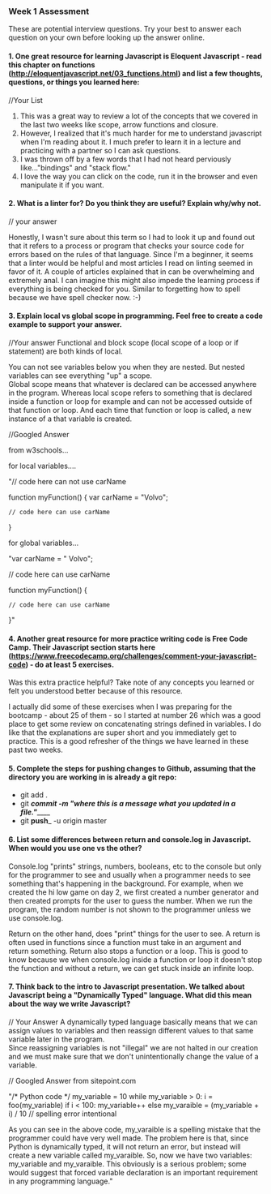 ### Week 1 Assessment

These are potential interview questions. Try your best to answer each question on your own before looking up the answer online.

#### 1. One great resource for learning Javascript is Eloquent Javascript - read this chapter on functions (http://eloquentjavascript.net/03_functions.html) and list a few thoughts, questions, or things you learned here:

  //Your List

  1.  This was a great way to review a lot of the concepts that we covered in the last two weeks like scope, arrow functions and closure.
  2.  However, I realized that it's much harder for me to understand javascript when I'm reading about it.  I much prefer to learn it in a lecture and practicing with a partner so I can ask questions.  
  3.  I was thrown off by a few words that I had not heard perviously like..."bindings" and "stack flow."
  4.  I love the way you can click on the code, run it in the browser and even manipulate it if you want.



#### 2. What is a linter for? Do you think they are useful? Explain why/why not.

// your answer

Honestly, I wasn't sure about this term so I had to look it up and found out that it refers to a process or program that checks your source code for errors based on the rules of that language.  Since I'm a beginner, it seems that a linter would be helpful and most articles I read on linting seemed in favor of it.  A couple of articles explained that in can be overwhelming and extremely anal.  I can imagine this might also impede the learning process if everything is being checked for you.  Similar to forgetting how to spell because we have spell checker now.  :-)


#### 3. Explain local vs global scope in programming. Feel free to create a code example to support your answer.

  //Your answer
Functional and block scope (local scope of a loop or if statement) are both kinds of local.

 You can not see variables below you when they are nested.  But nested variables can see everything "up" a scope.  
 Global scope means that whatever is declared can be accessed anywhere in the program.
 Whereas local scope refers to something that is declared inside a function or loop for example and can not be accessed outside of that function or loop.  And each time that function or loop is called, a new instance of a that variable is created.   

  //Googled Answer

  from w3schools...

  for local variables....

  "// code here can not use carName

function myFunction() {
    var carName = "Volvo";

    // code here can use carName

}

for global variables...

"var carName = " Volvo";

// code here can use carName

function myFunction() {

    // code here can use carName

}"



#### 4. Another great resource for more practice writing code is Free Code Camp. Their Javascript section starts here (https://www.freecodecamp.org/challenges/comment-your-javascript-code) - do at least 5 exercises.

Was this extra practice helpful? Take note of any concepts you learned or felt you understood better because of this resource.

I actually did some of these exercises when I was preparing for the bootcamp - about 25 of them - so I started at number 26 which was a good place to get some review on concatenating strings defined in variables.  I do like that the explanations are super short and you immediately get to practice.  This is a good refresher of the things we have learned in these past two weeks.  




#### 5. Complete the steps for pushing changes to Github, assuming that the directory you are working in is already a git repo:

- git add .
- git ___commit -m "where this is a message what you updated in a file."_______
- git ______push_______ -u origin master

#### 6. List some differences between return and console.log in Javascript. When would you use one vs the other?
Console.log "prints" strings, numbers, booleans, etc to the console but only for the programmer to see and usually when a programmer needs to see something that's happening in the background.  For example, when we created the hi low game on day 2, we first created a number generator and then created prompts for the user to guess the number.  When we run the program, the random number is not shown to the programmer unless we use console.log.

Return on the other hand, does "print" things for the user to see.  A return is often used in functions since a function must take in an argument and return something.  Return also stops a function or a loop.  This is good to know because we when console.log inside a function or loop it doesn't stop the function and without a return, we can get stuck inside an infinite loop.   

#### 7. Think back to the intro to Javascript presentation. We talked about Javascript being a "Dynamically Typed" language. What did this mean about the way we write Javascript?

// Your Answer
A dynamically typed language basically means that we can assign values to variables and then reassign different values to that same variable later in the program.  
Since reassigning variables is not "illegal" we are not halted in our creation and we must make sure that we don't unintentionally change the value of a variable.  


// Googled Answer
from sitepoint.com

"/* Python code */
my_variable = 10
while my_variable > 0:
        i = foo(my_variable)
        if i < 100:
                my_variable++
        else
                my_varaible = (my_variable + i) / 10 // spelling error intentional

As you can see in the above code, my_varaible is a spelling mistake that the programmer could have very well made. The problem here is that, since Python is dynamically typed, it will not return an error, but instead will create a new variable called my_varaible. So, now we have two variables: my_variable and my_varaible. This obviously is a serious problem; some would suggest that forced variable declaration is an important requirement in any programming language."
